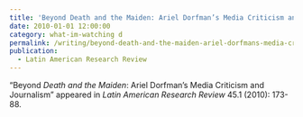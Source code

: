 ```yaml
---
title: 'Beyond Death and the Maiden: Ariel Dorfman’s Media Criticism and Journalism'
date: 2010-01-01 12:00:00
category: what-im-watching d
permalink: /writing/beyond-death-and-the-maiden-ariel-dorfmans-media-criticism-and-journalism/
publication:
  - Latin American Research Review
---
```

“Beyond <em>Death and the Maiden</em>: Ariel Dorfman’s Media Criticism and Journalism” appeared in <em>Latin American Research Review</em> 45.1 (2010): 173-88.
